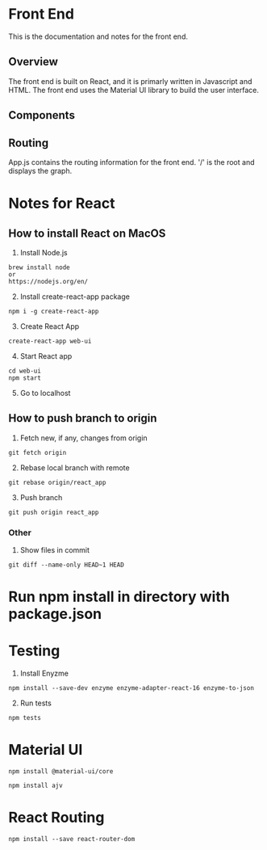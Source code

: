 # Front End

This is the documentation and notes for the front end.

## Overview

The front end is built on React, and it is primarly written in Javascript and HTML. The front end uses the Material UI library to build the user interface.

  
## Components

## Routing
App.js contains the routing information for the front end. '/' is the root and displays the graph.
# Notes for React

## How to install React on MacOS
1. Install Node.js

```
brew install node
or
https://nodejs.org/en/
```

2. Install create-react-app package

```
npm i -g create-react-app
```

3. Create React App

```
create-react-app web-ui
```

4. Start React app

```
cd web-ui
npm start
```

5. Go to localhost

## How to push branch to origin
1. Fetch new, if any, changes from origin

```
git fetch origin
```

2. Rebase local branch with remote

```
git rebase origin/react_app
```

3. Push branch

```
git push origin react_app
```

### Other

1. Show files in commit

```
git diff --name-only HEAD~1 HEAD
```

# Run npm install in directory with package.json

# Testing

1. Install Enyzme

```
npm install --save-dev enzyme enzyme-adapter-react-16 enzyme-to-json
```

2. Run tests

```
npm tests
```

# Material UI

```
npm install @material-ui/core
```

```
npm install ajv
```

# React Routing

```
npm install --save react-router-dom
```
